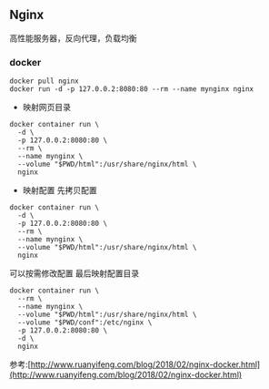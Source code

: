 Nginx
---
高性能服务器，反向代理，负载均衡

### docker
```shell script
docker pull nginx
docker run -d -p 127.0.0.2:8080:80 --rm --name mynginx nginx
```
- 映射网页目录
```shell script
docker container run \
  -d \
  -p 127.0.0.2:8080:80 \
  --rm \
  --name mynginx \
  --volume "$PWD/html":/usr/share/nginx/html \
  nginx
```
- 映射配置
先拷贝配置
```shell script
docker container run \
  -d \
  -p 127.0.0.2:8080:80 \
  --rm \
  --name mynginx \
  --volume "$PWD/html":/usr/share/nginx/html \
  nginx
```
可以按需修改配置
最后映射配置目录
```shell script
docker container run \
  --rm \
  --name mynginx \
  --volume "$PWD/html":/usr/share/nginx/html \
  --volume "$PWD/conf":/etc/nginx \
  -p 127.0.0.2:8080:80 \
  -d \
  nginx
```

参考:[http://www.ruanyifeng.com/blog/2018/02/nginx-docker.html](http://www.ruanyifeng.com/blog/2018/02/nginx-docker.html)
